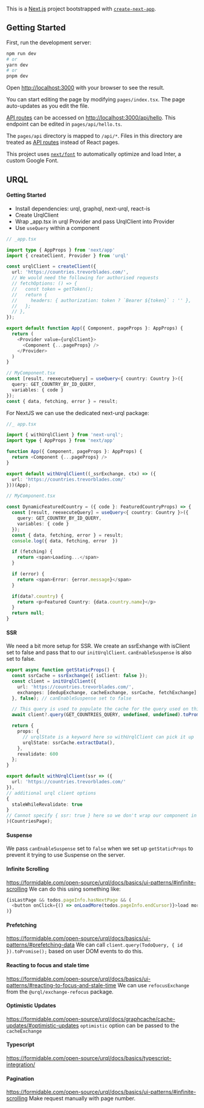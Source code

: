 This is a [Next.js](https://nextjs.org/) project bootstrapped with [`create-next-app`](https://github.com/vercel/next.js/tree/canary/packages/create-next-app).

## Getting Started

First, run the development server:

```bash
npm run dev
# or
yarn dev
# or
pnpm dev
```

Open [http://localhost:3000](http://localhost:3000) with your browser to see the result.

You can start editing the page by modifying `pages/index.tsx`. The page auto-updates as you edit the file.

[API routes](https://nextjs.org/docs/api-routes/introduction) can be accessed on [http://localhost:3000/api/hello](http://localhost:3000/api/hello). This endpoint can be edited in `pages/api/hello.ts`.

The `pages/api` directory is mapped to `/api/*`. Files in this directory are treated as [API routes](https://nextjs.org/docs/api-routes/introduction) instead of React pages.

This project uses [`next/font`](https://nextjs.org/docs/basic-features/font-optimization) to automatically optimize and load Inter, a custom Google Font.

## URQL

#### Getting Started
- Install dependencies: urql, graphql, next-urql, react-is
- Create UrqlClient
- Wrap _app.tsx in urql Provider and pass UrqlClient into Provider
- Use `useQuery` within a component
```typescript
// _app.tsx

import type { AppProps } from 'next/app'
import { createClient, Provider } from 'urql'

const urqlClient = createClient({
  url: 'https://countries.trevorblades.com/',
  // We would need the following for authorised requests
  // fetchOptions: () => {
  //   const token = getToken();
  //   return {
  //     headers: { authorization: token ? `Bearer ${token}` : '' },
  //   };
  // },
});

export default function App({ Component, pageProps }: AppProps) {
  return (
    <Provider value={urqlClient}>
      <Component {...pageProps} />
    </Provider>
  )
}
```
```typescript
// MyComponent.tsx
const [result, reexecuteQuery] = useQuery<{ country: Country }>({
  query: GET_COUNTRY_BY_ID_QUERY,
  variables: { code }
});
const { data, fetching, error } = result;
```

For NextJS we can use the dedicated next-urql package:
```typescript
//_ app.tsx

import { withUrqlClient } from 'next-urql';
import type { AppProps } from 'next/app'

function App({ Component, pageProps }: AppProps) {
  return <Component {...pageProps} />
}

export default withUrqlClient((_ssrExchange, ctx) => ({
  url: 'https://countries.trevorblades.com/'
}))(App);
```
```typescript
// MyComponent.tsx

const DynamicFeaturedCountry = ({ code }: FeaturedCountryProps) => {
  const [result, reexecuteQuery] = useQuery<{ country: Country }>({
    query: GET_COUNTRY_BY_ID_QUERY,
    variables: { code }
  });
  const { data, fetching, error } = result;
  console.log({ data, fetching, error  })

  if (fetching) {
    return <span>Loading...</span>
  }

  if (error) {
    return <span>Error: {error.message}</span>
  }

  if(data?.country) {
    return <p>Featured Country: {data.country.name}</p>
  }
  return null;
}
```

#### SSR
We need a bit more setup for SSR. We create an ssrExhange with isClient set to false and pass that to our `initUrqlClient`. `canEnableSuspense` is also set to false.

```typescript
export async function getStaticProps() {
  const ssrCache = ssrExchange({ isClient: false });
  const client = initUrqlClient({
    url: 'https://countries.trevorblades.com/',
    exchanges: [dedupExchange, cacheExchange, ssrCache, fetchExchange]
  }, false); // canEnableSuspense set to false

  // This query is used to populate the cache for the query used on this page
  await client?.query(GET_COUNTRIES_QUERY, undefined, undefined).toPromise();

  return {
    props: {
      // urqlState is a keyword here so withUrqlClient can pick it up
      urqlState: ssrCache.extractData(),
    },
    revalidate: 600
  };
}

export default withUrqlClient(ssr => ({
  url: 'https://countries.trevorblades.com/'
}),
// additional urql client options
{
  staleWhileRevalidate: true
}
// Cannot specify { ssr: true } here so we don't wrap our component in getInitialProps
)(CountriesPage);
```

#### Suspense
We pass `canEnableSuspense` set to `false` when we set up `getStaticProps` to prevent it trying to use Suspense on the server.

#### Infinite Scrolling
https://formidable.com/open-source/urql/docs/basics/ui-patterns/#infinite-scrolling
We can do this using something like:
```typescript
{isLastPage && todos.pageInfo.hasNextPage && (
  <button onClick={() => onLoadMore(todos.pageInfo.endCursor)}>load more</button>
)}
```

#### Prefetching
https://formidable.com/open-source/urql/docs/basics/ui-patterns/#prefetching-data
We can call `client.query(TodoQuery, { id }).toPromise();` based on user DOM events to do this.

#### Reacting to focus and stale time
https://formidable.com/open-source/urql/docs/basics/ui-patterns/#reacting-to-focus-and-stale-time
We can use `refocusExchange` from the `@urql/exchange-refocus` package.

#### Optimistic Updates
https://formidable.com/open-source/urql/docs/graphcache/cache-updates/#optimistic-updates
`optimistic` option can be passed to the `cacheExchange`

#### Typescript
https://formidable.com/open-source/urql/docs/basics/typescript-integration/

#### Pagination
https://formidable.com/open-source/urql/docs/basics/ui-patterns/#infinite-scrolling
Make request manually with page number.
